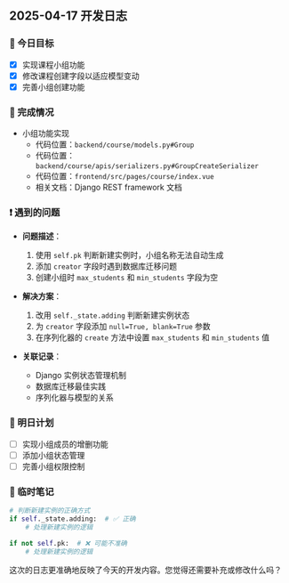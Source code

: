 ## 2025-04-17 开发日志

### 🎯 今日目标
- [x] 实现课程小组功能
- [x] 修改课程创建字段以适应模型变动
- [x] 完善小组创建功能

### 📝 完成情况
- 小组功能实现
  - 代码位置：`backend/course/models.py#Group`
  - 代码位置：`backend/course/apis/serializers.py#GroupCreateSerializer`
  - 代码位置：`frontend/src/pages/course/index.vue`
  - 相关文档：Django REST framework 文档

### ❗ 遇到的问题
- **问题描述**：
  1. 使用 `self.pk` 判断新建实例时，小组名称无法自动生成
  2. 添加 `creator` 字段时遇到数据库迁移问题
  3. 创建小组时 `max_students` 和 `min_students` 字段为空

- **解决方案**：
  1. 改用 `self._state.adding` 判断新建实例状态
  2. 为 `creator` 字段添加 `null=True, blank=True` 参数
  3. 在序列化器的 `create` 方法中设置 `max_students` 和 `min_students` 值

- **关联记录**：
  - Django 实例状态管理机制
  - 数据库迁移最佳实践
  - 序列化器与模型的关系

### 🌱 明日计划
- [ ] 实现小组成员的增删功能
- [ ] 添加小组状态管理
- [ ] 完善小组权限控制

### 📌 临时笔记
```python
# 判断新建实例的正确方式
if self._state.adding:  # ✅ 正确
    # 处理新建实例的逻辑

if not self.pk:  # ❌ 可能不准确
    # 处理新建实例的逻辑
```

这次的日志更准确地反映了今天的开发内容。您觉得还需要补充或修改什么吗？
